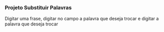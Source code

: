 ### Projeto Substituir Palavras

<p>Digitar uma frase, digitar no campo a palavra que deseja trocar e digitar a palavra que deseja trocar</p>